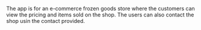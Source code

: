 The app is for an e-commerce frozen goods store where the customers can view the pricing and items sold on the shop. The users can also contact the shop usin the contact provided. 

